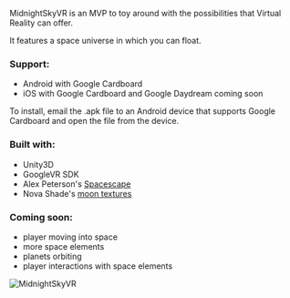 MidnightSkyVR is an MVP to toy around with the possibilities that Virtual Reality can offer.

It features a space universe in which you can float.

### Support:
- Android with Google Cardboard
- iOS with Google Cardboard and Google Daydream coming soon

To install, email the .apk file to an Android device that supports Google Cardboard and open the file from the device.

### Built with:
- Unity3D
- GoogleVR SDK
- Alex Peterson's [Spacescape](http://alexcpeterson.com/spacescape/)
- Nova Shade's [moon textures](https://www.assetstore.unity3d.com/en/#!/content/48514)

### Coming soon:
- player moving into space
- more space elements
- planets orbiting
- player interactions with space elements

![MidnightSkyVR](https://pbs.twimg.com/media/C1LAIuZW8AA2Bzg.jpg)

